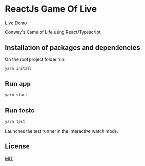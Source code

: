 # ReactJs Game Of Live 
[Live Demo](https://lester-burciaga.github.io/game_of_life/)

Conway's Game of Life using React/Typescript

## Installation of packages and dependencies 

On the root project folder run:

```bash
yarn install
```
## Run app

```bash
yarn start
```

## Run tests

```bash
yarn test
```
Launches the test runner in the interactive watch mode.


## License

[MIT](https://choosealicense.com/licenses/mit/)
